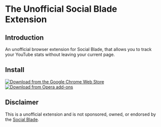 # The Unofficial Social Blade Extension

## Introduction
An unofficial browser extension for Social Blade, that allows you to track your YouTube stats without leaving your current page.

## Install 
[![Download from the Google Chrome Web Store](https://verifiedjoseph.com/images/install/153px/chrome.png)](https://chrome.google.com/webstore/detail/the-unofficial-social-bla/dmjgiaijdmgheegfinhgplldehidfbcm)
[![Download from Opera add-ons](https://verifiedjoseph.com/images/install/153px/opera.png)](https://addons.opera.com/en/extensions/details/social-blade/?display=en)

## Disclaimer

This is a unofficial extension and is not sponsored, owned, or endorsed by the [Social Blade](https://socialblade.com/).
